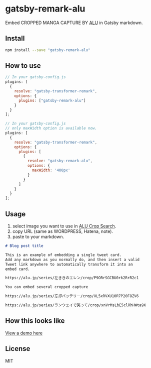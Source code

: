 # gatsby-remark-alu

Embed CROPPED MANGA CAPTURE BY [ALU](https://alu.jp/) in Gatsby markdown.

## Install

```bash
npm install --save "gatsby-remark-alu"
```

## How to use

```js
// In your gatsby-config.js
plugins: [
  {
    resolve: "gatsby-transformer-remark",
    options: {
      plugins: ["gatsby-remark-alu"]
    }
  }
];
```

```js
// In your gatsby-config.js
// only maxWidth option is available now.
plugins: [
  {
    resolve: "gatsby-transformer-remark",
    options: {
      plugins: [
        {
          resolve: "gatsby-remark-alu",
          options: {
            maxWidth: '400px'
          }
        }
      ]
    }
  }
];
```

## Usage

1. select image you want to use in [ALU Crop Search](https://alu.jp/cropSearch).
2. copy URL (same as WORDPRESS, Hatena, note).
3. paste to your markdown.

```markdown
# Blog post title

This is an example of embedding a single tweet card.
Add any markdown as you normally do, and then insert a valid
Tweet link anywhere to automatically transform it into an
embed card.

https://alu.jp/series/左ききのエレン/crop/P9ORrSGCBU0rk2RrR2c1

You can embed several cropped capture

https://alu.jp/series/忘却バッテリー/crop/XL5xRVXU10R7P20F8ZV6

https://alu.jp/series/ランウェイで笑って/crop/xnVrMsLbE5clRhHWta9X

```

## How this looks like
[View a demo here](https://charlie043.party/blog/gatsby-remark-alu-demo)

## 

## License

MIT
